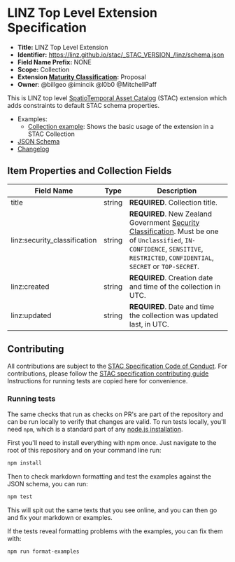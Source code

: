 # LINZ Top Level Extension Specification

- **Title:** LINZ Top Level Extension
- **Identifier:**
  <https://linz.github.io/stac/_STAC_VERSION_/linz/schema.json>
- **Field Name Prefix:** NONE
- **Scope:** Collection
- **Extension
  [Maturity Classification](https://github.com/radiantearth/stac-spec/tree/master/extensions/README.md#extension-maturity):**
  Proposal
- **Owner**: @billgeo @imincik @l0b0 @MitchellPaff

This is LINZ top level
[SpatioTemporal Asset Catalog](https://github.com/radiantearth/stac-spec) (STAC)
extension which adds constraints to default STAC schema properties.

- Examples:
  - [Collection example](examples/collection.json): Shows the basic usage of the
    extension in a STAC Collection
- [JSON Schema](json-schema/schema.json)
- [Changelog](./CHANGELOG.md)

## Item Properties and Collection Fields

| Field Name                   | Type   | Description                                                                                                                                                                                                                                                                                                                                      |
| ---------------------------- | ------ | ------------------------------------------------------------------------------------------------------------------------------------------------------------------------------------------------------------------------------------------------------------------------------------------------------------------------------------------------ |
| title                        | string | **REQUIRED**. Collection title.                                                                                                                                                                                                                                                                                                                  |
| linz:security_classification | string | **REQUIRED**. New Zealand Government [Security Classification](https://www.digital.govt.nz/standards-and-guidance/governance/managing-online-channels/security-and-privacy-for-websites/foundations/classify-information/). Must be one of `Unclassified`, `IN-CONFIDENCE`, `SENSITIVE`, `RESTRICTED`, `CONFIDENTIAL`, `SECRET` or `TOP-SECRET`. |
| linz:created                 | string | **REQUIRED**. Creation date and time of the collection in UTC.                                                                                                                                                                                                                                                                                   |
| linz:updated                 | string | **REQUIRED**. Date and time the collection was updated last, in UTC.                                                                                                                                                                                                                                                                             |

## Contributing

All contributions are subject to the
[STAC Specification Code of Conduct](https://github.com/radiantearth/stac-spec/blob/master/CODE_OF_CONDUCT.md).
For contributions, please follow the
[STAC specification contributing guide](https://github.com/radiantearth/stac-spec/blob/master/CONTRIBUTING.md)
Instructions for running tests are copied here for convenience.

### Running tests

The same checks that run as checks on PR's are part of the repository and can be
run locally to verify that changes are valid. To run tests locally, you'll need
`npm`, which is a standard part of any
[node.js installation](https://nodejs.org/en/download/).

First you'll need to install everything with npm once. Just navigate to the root
of this repository and on your command line run:

```bash
npm install
```

Then to check markdown formatting and test the examples against the JSON schema,
you can run:

```bash
npm test
```

This will spit out the same texts that you see online, and you can then go and
fix your markdown or examples.

If the tests reveal formatting problems with the examples, you can fix them
with:

```bash
npm run format-examples
```
